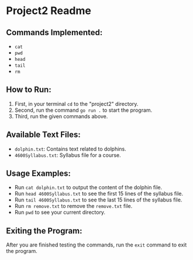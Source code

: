 # Project2 Readme

## Commands Implemented:
- `cat`
- `pwd`
- `head`
- `tail`
- `rm`

## How to Run:
1. First, in your terminal `cd` to the "project2" directory.
2. Second, run the command `go run .` to start the program.
3. Third, run the given commands above.

## Available Text Files:
- `dolphin.txt`: Contains text related to dolphins.
- `4600Syllabus.txt`: Syllabus file for a course.

## Usage Examples:
- Run `cat dolphin.txt` to output the content of the dolphin file.
- Run `head 4600Syllabus.txt` to see the first 15 lines of the syllabus file.
- Run `tail 4600Syllabus.txt` to see the last 15 lines of the syllabus file.
- Run `rm remove.txt` to remove the `remove.txt` file.
- Run `pwd` to see your current directory.

## Exiting the Program:
After you are finished testing the commands, run the `exit` command to exit the program.
